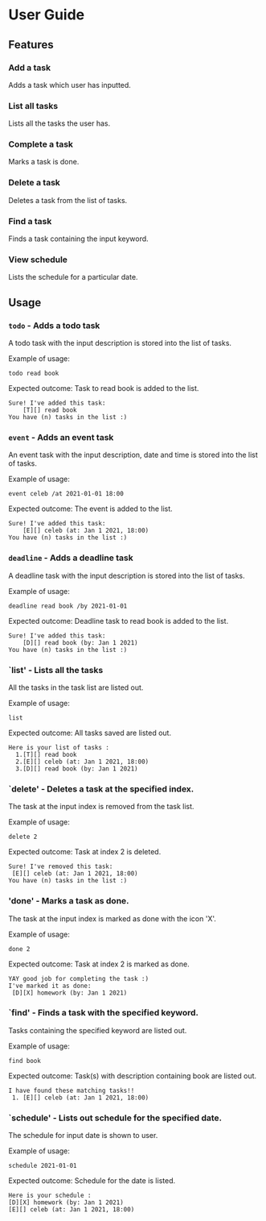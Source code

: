 # User Guide

## Features 

### Add a task

Adds a task which user has inputted.

### List all tasks

Lists all the tasks the user has.

### Complete a task 

Marks a task is done. 

### Delete a task 

Deletes a task from the list of tasks. 

### Find a task 

Finds a task containing the input keyword.

### View schedule 

Lists the schedule for a particular date. 

## Usage

### `todo` - Adds a todo task

A todo task with the input description is stored into the list of tasks.

Example of usage: 

`todo read book`

Expected outcome: Task to read book is added to the list.

```
Sure! I've added this task:
    [T][] read book 
You have (n) tasks in the list :)
```

### `event` - Adds an event task

An event task with the input description, date and time
is stored into the list of tasks.

Example of usage:

`event celeb /at 2021-01-01 18:00`

Expected outcome: The event is added to the list.

```
Sure! I've added this task:
    [E][] celeb (at: Jan 1 2021, 18:00)
You have (n) tasks in the list :)
```

### `deadline` - Adds a deadline task

A deadline task with the input description is stored into the list of tasks.

Example of usage:

`deadline read book /by 2021-01-01`

Expected outcome: Deadline task to read book is added to the list.

```
Sure! I've added this task:
    [D][] read book (by: Jan 1 2021)
You have (n) tasks in the list :)
```

### `list' - Lists all the tasks

All the tasks in the task list are listed out.

Example of usage:

`list`

Expected outcome: All tasks saved are listed out.

```
Here is your list of tasks :
  1.[T][] read book 
  2.[E][] celeb (at: Jan 1 2021, 18:00)
  3.[D][] read book (by: Jan 1 2021)
```

### `delete' - Deletes a task at the specified index. 

The task at the input index is removed from the task list.

Example of usage:

`delete 2`

Expected outcome: Task at index 2 is deleted.

```
Sure! I've removed this task:
 [E][] celeb (at: Jan 1 2021, 18:00)
You have (n) tasks in the list :)
```

### 'done' - Marks a task as done. 

The task at the input index is marked as done with 
the icon 'X'.

Example of usage:

`done 2`

Expected outcome: Task at index 2 is marked as done.

```
YAY good job for completing the task :)
I've marked it as done:
 [D][X] homework (by: Jan 1 2021)
```

### `find' - Finds a task with the specified keyword.

Tasks containing the specified keyword are listed out.

Example of usage:

`find book`

Expected outcome: Task(s) with description containing book 
are listed out.

```
I have found these matching tasks!!
 1. [E][] celeb (at: Jan 1 2021, 18:00)
```

### `schedule' - Lists out schedule for the specified date.

The schedule for input date is shown to user.

Example of usage:

`schedule 2021-01-01`

Expected outcome: Schedule for the date is listed. 

```
Here is your schedule :
[D][X] homework (by: Jan 1 2021)
[E][] celeb (at: Jan 1 2021, 18:00)
```
